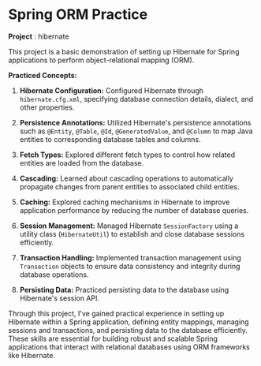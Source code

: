 # Spring ORM Practice

**Project** : hibernate

This project is a basic demonstration of setting up Hibernate for Spring applications to perform object-relational mapping (ORM).

**Practiced Concepts:**

1. **Hibernate Configuration:** Configured Hibernate through `hibernate.cfg.xml`, specifying database connection details, dialect, and other properties.

2. **Persistence Annotations:** Utilized Hibernate's persistence annotations such as `@Entity`, `@Table`, `@Id`, `@GeneratedValue`, and `@Column` to map Java entities to corresponding database tables and columns.

3. **Fetch Types:** Explored different fetch types to control how related entities are loaded from the database.

4. **Cascading:** Learned about cascading operations to automatically propagate changes from parent entities to associated child entities.

5. **Caching:** Explored caching mechanisms in Hibernate to improve application performance by reducing the number of database queries.

6. **Session Management:** Managed Hibernate `SessionFactory` using a utility class (`HibernateUtil`) to establish and close database sessions efficiently.

7. **Transaction Handling:** Implemented transaction management using `Transaction` objects to ensure data consistency and integrity during database operations.

8. **Persisting Data:** Practiced persisting data to the database using Hibernate's session API.

Through this project, I've gained practical experience in setting up Hibernate within a Spring application, defining entity mappings, managing sessions and transactions, and persisting data to the database efficiently. These skills are essential for building robust and scalable Spring applications that interact with relational databases using ORM frameworks like Hibernate.

